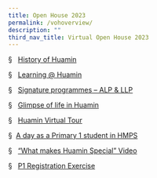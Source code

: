 ```yaml
---
title: Open House 2023
permalink: /vohoverview/
description: ""
third_nav_title: Virtual Open House 2023
---
```

§   [History of Huamin](https://www.huaminpri.moe.edu.sg/about-us/Schools-Information/schools-history/)

§   [Learning @ Huamin](https://www.huaminpri.moe.edu.sg/our-curriculum/EL/)

§   [Signature programmes – ALP & LLP](https://www.huaminpri.moe.edu.sg/about-us/Learning-for-Life-Programme/applied-learning-programme/)

§   [Glimpse of life in Huamin](https://www.youtube.com/watch?v=NQq74Mru2Og)

§   [Huamin Virtual Tour](https://youtu.be/5kkxeiqON4w)

§  [A day as a Primary 1 student in HMPS](https://youtu.be/bZ0gqamLreo)

§   [“What makes Huamin Special” Video ](https://www.youtube.com/watch?v=pvw5lqGYkKU)

§   [P1 Registration Exercise](https://www.moe.gov.sg/primary/p1-registration)